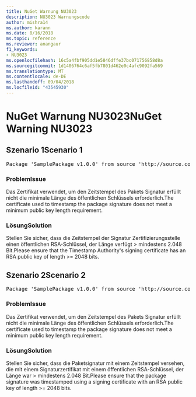 ```yaml
---
title: NuGet Warnung NU3023
description: NU3023 Warnungscode
author: mishra14
ms.author: karann
ms.date: 8/16/2018
ms.topic: reference
ms.reviewer: anangaur
f1_keywords:
- NU3023
ms.openlocfilehash: 16c5a4fbf905dd1e5846dffe37bc071756858d8a
ms.sourcegitcommit: 1d1406764c6af5fb7801d462e0c4afc9092fa569
ms.translationtype: MT
ms.contentlocale: de-DE
ms.lasthandoff: 09/04/2018
ms.locfileid: "43545930"
---
```

# <a name="nuget-warning-nu3023"></a><span data-ttu-id="7dbfc-103">NuGet Warnung NU3023</span><span class="sxs-lookup"><span data-stu-id="7dbfc-103">NuGet Warning NU3023</span></span>

## <a name="scenario-1"></a><span data-ttu-id="7dbfc-104">Szenario 1</span><span class="sxs-lookup"><span data-stu-id="7dbfc-104">Scenario 1</span></span>

<pre>Package 'SamplePackage v1.0.0' from source 'http://source.com/index.json': The timestamp certificate does not meet a minimum public key length requirement.</pre>

### <a name="issue"></a><span data-ttu-id="7dbfc-105">Problem</span><span class="sxs-lookup"><span data-stu-id="7dbfc-105">Issue</span></span>

<span data-ttu-id="7dbfc-106">Das Zertifikat verwendet, um den Zeitstempel des Pakets Signatur erfüllt nicht die minimale Länge des öffentlichen Schlüssels erforderlich.</span><span class="sxs-lookup"><span data-stu-id="7dbfc-106">The certificate used to timestamp the package signature does not meet a minimum public key length requirement.</span></span>


### <a name="solution"></a><span data-ttu-id="7dbfc-107">Lösung</span><span class="sxs-lookup"><span data-stu-id="7dbfc-107">Solution</span></span>

<span data-ttu-id="7dbfc-108">Stellen Sie sicher, dass die Zeitstempel der Signatur Zertifizierungsstelle einen öffentlichen RSA-Schlüssel, der Länge verfügt > mindestens 2.048 Bit.</span><span class="sxs-lookup"><span data-stu-id="7dbfc-108">Please ensure that the  Timestamp Authority's signing certificate has an RSA public key of length >= 2048 bits.</span></span>



## <a name="scenario-2"></a><span data-ttu-id="7dbfc-109">Szenario 2</span><span class="sxs-lookup"><span data-stu-id="7dbfc-109">Scenario 2</span></span>

<pre>Package 'SamplePackage v1.0.0' from source 'http://source.com/index.json': The primary signature's timestamp certificate does not meet a minimum public key length requirement.</pre>

### <a name="issue"></a><span data-ttu-id="7dbfc-110">Problem</span><span class="sxs-lookup"><span data-stu-id="7dbfc-110">Issue</span></span>

<span data-ttu-id="7dbfc-111">Das Zertifikat verwendet, um den Zeitstempel des Pakets Signatur erfüllt nicht die minimale Länge des öffentlichen Schlüssels erforderlich.</span><span class="sxs-lookup"><span data-stu-id="7dbfc-111">The certificate used to timestamp the package signature does not meet a minimum public key length requirement.</span></span>


### <a name="solution"></a><span data-ttu-id="7dbfc-112">Lösung</span><span class="sxs-lookup"><span data-stu-id="7dbfc-112">Solution</span></span>

<span data-ttu-id="7dbfc-113">Stellen Sie sicher, dass die Paketsignatur mit einem Zeitstempel versehen, die mit einem Signaturzertifikat mit einem öffentlichen RSA-Schlüssel, der Länge war > mindestens 2.048 Bit.</span><span class="sxs-lookup"><span data-stu-id="7dbfc-113">Please ensure that the package signature was timestamped using a signing certificate with an RSA public key of length >= 2048 bits.</span></span>


